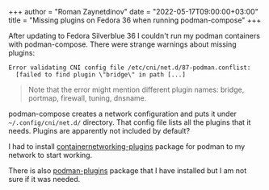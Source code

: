 +++
author = "Roman Zaynetdinov"
date = "2022-05-17T09:00:00+03:00"
title = "Missing plugins on Fedora 36 when running podman-compose"
+++

After updating to Fedora Silverblue 36 I couldn't run my podman containers with podman-compose. There were strange warnings about missing plugins:

```
Error validating CNI config file /etc/cni/net.d/87-podman.conflist: 
  [failed to find plugin \"bridge\" in path [...]
```

> Note that the error might mention different plugin names: bridge, portmap, firewall, tuning, dnsname.

podman-compose creates a network configuration and puts it under `~/.config/cni/net.d/` directory. That config file lists all the plugins that it needs. Plugins are apparently not included by default?

I had to install [containernetworking-plugins](https://packages.fedoraproject.org/pkgs/containernetworking-plugins/containernetworking-plugins/) package for podman to my network to start working.

There is also [podman-plugins](https://packages.fedoraproject.org/pkgs/podman/podman-plugins/) package that I have installed but I am not sure if it was needed.
